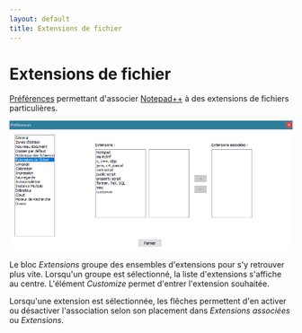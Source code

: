 ```yaml
---
layout: default
title: Extensions de fichier
---
```

# Extensions de fichier

[Préférences](../preferences.md) permettant d'associer [Notepad++](../notepad++.md) à des extensions de fichiers particulières.

![Interface](/images/npp_settings_ext.png)

Le bloc *Extensions* groupe des ensembles d'extensions pour s'y retrouver plus vite. Lorsqu'un groupe est sélectionné, la liste d'extensions s'affiche au centre. L'élément *Customize* permet d'entrer l'extension souhaitée.

Lorsqu'une extension est sélectionnée, les flêches permettent d'en activer ou désactiver l'association selon son placement dans *Extensions associées* ou *Extensions*.